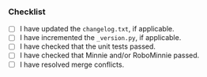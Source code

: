 ### Checklist
- [ ] I have updated the `changelog.txt`, if applicable.
- [ ] I have incremented the `_version.py`, if applicable.
- [ ] I have checked that the unit tests passed.
- [ ] I have checked that Minnie and/or RoboMinnie passed.
- [ ] I have resolved merge conflicts.
